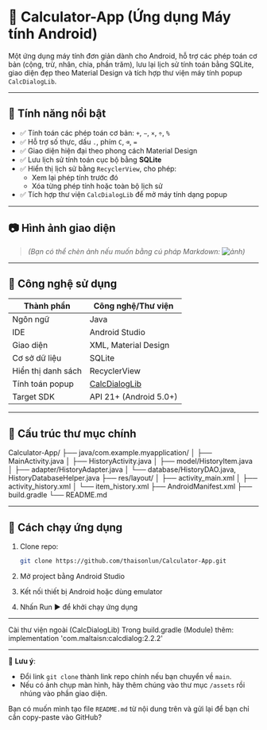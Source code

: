 # 📱 Calculator-App (Ứng dụng Máy tính Android)

Một ứng dụng máy tính đơn giản dành cho Android, hỗ trợ các phép toán cơ bản (cộng, trừ, nhân, chia, phần trăm), lưu lại lịch sử tính toán bằng SQLite, giao diện đẹp theo Material Design và tích hợp thư viện máy tính popup `CalcDialogLib`.

---

## 🧠 Tính năng nổi bật

- ✅ Tính toán các phép toán cơ bản: `+`, `−`, `×`, `÷`, `%`
- ✅ Hỗ trợ số thực, dấu `.`, phím `C`, `⌫`, `=`
- ✅ Giao diện hiện đại theo phong cách Material Design
- ✅ Lưu lịch sử tính toán cục bộ bằng **SQLite**
- ✅ Hiển thị lịch sử bằng `RecyclerView`, cho phép:
  - Xem lại phép tính trước đó
  - Xóa từng phép tính hoặc toàn bộ lịch sử
- ✅ Tích hợp thư viện `CalcDialogLib` để mở máy tính dạng popup

---

## 📷 Hình ảnh giao diện

> _(*Bạn có thể chèn ảnh nếu muốn bằng cú pháp Markdown: ![ảnh](link_ảnh)*)_

---

## 🔧 Công nghệ sử dụng

| Thành phần       | Công nghệ/Thư viện |
|------------------|--------------------|
| Ngôn ngữ         | Java               |
| IDE              | Android Studio     |
| Giao diện        | XML, Material Design |
| Cơ sở dữ liệu    | SQLite             |
| Hiển thị danh sách | RecyclerView      |
| Tính toán popup  | [CalcDialogLib](https://github.com/maltaisn/calcdialoglib) |
| Target SDK       | API 21+ (Android 5.0+) |

---

## 📂 Cấu trúc thư mục chính

Calculator-App/
├── java/com.example.myapplication/
│ ├── MainActivity.java
│ ├── HistoryActivity.java
│ ├── model/HistoryItem.java
│ ├── adapter/HistoryAdapter.java
│ └── database/HistoryDAO.java, HistoryDatabaseHelper.java
├── res/layout/
│ ├── activity_main.xml
│ ├── activity_history.xml
│ └── item_history.xml
├── AndroidManifest.xml
├── build.gradle
└── README.md

---------------------------------------------------------------------------------------------------------------------------------------------------------------------------------------------------------------------------------

## 🚀 Cách chạy ứng dụng

1. Clone repo:
   ```bash
   git clone https://github.com/thaisonlun/Calculator-App.git
2. Mở project bằng Android Studio

3. Kết nối thiết bị Android hoặc dùng emulator

4. Nhấn Run ▶ để khởi chạy ứng dụng
---------------------------------------------------------------------------------------------------------------------------------------------------------------------------------------------------------------------------------
Cài thư viện ngoài (CalcDialogLib)
Trong build.gradle (Module) thêm:
implementation 'com.maltaisn:calcdialog:2.2.2'

-------------------------------------------------------------------------------------------------------------------------------------------------------------------------------------------------------------------------------------------

📌 **Lưu ý**:
- Đổi link `git clone` thành link repo chính nếu bạn chuyển về `main`.
- Nếu có ảnh chụp màn hình, hãy thêm chúng vào thư mục `/assets` rồi nhúng vào phần giao diện.

Bạn có muốn mình tạo file `README.md` từ nội dung trên và gửi lại để bạn chỉ cần copy-paste vào GitHub?


